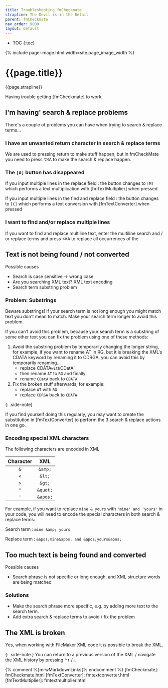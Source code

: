 ```yaml
---
title: Troubleshooting fmCheckmate
strapline: The Devil is in the Detail
parent: fmCheckmate
nav_order: 9000
layout: default
---
```

- TOC
{:toc}

{% include page-image.html width=site.page_image_width %}

# {{page.title}}

{{page.strapline}}

Having trouble getting [fmCheckmate] to work.

## I'm having' search & replace problems

There's a couple of problems you can have when trying to search & replace terms…

### I have an unwanted return character in search & replace terms

We are used to pressing return to make stuff happen, but in fmCheckMate you need to press <kbd>⌥</kbd><kbd>⌘</kbd><kbd>A</kbd> to make the search & replace happen.

### The `[A]` button has disappeared

If you input multiple lines in the replace field
: the button changes to `[M]` which performs a text multiplication with [fmTextMultiplier] when pressed

If you input multiple lines in the find and replace field
: the button changes to `[C]` which performs a text conversion with [fmTextConverter] when pressed

### I want to find and/or replace multiple lines

If you want to find and replace multiline text, enter the multiline search and / or replace terms and press <kbd>⌥</kbd><kbd>⌘</kbd><kbd>A</kbd> to replace all occurrences of the 

## Text is not being found / not converted

Possible causes

- Search is case sensitive -> wrong case
- Are you searching XML text? XML text encoding
- Search term substring problem

### Problem: Substrings

Beware substrings! If your search term is not long enough you might match text you don't mean to match. Make your search term longer to avoid this problem.

If you can't avoid this problem, because your search term is a substring of some other text you can fix the problem using one of these methods:

1. Avoid the substring problem by temporarily changing the longer string, for example, if you want to rename AT in RG, but it is breaking the XML's CDATA keyword by renaming it to CDRGA, you can avoid this by temporarily renaming…
    - replace CDÀTA` with `CDatA`
    - then rename `AT` to `RG` and finally
    - rename `CDatA` back to `CDÀTA`
2. Fix the broken stuff afterwards, for example:
    - replace `AT` with `RG`
    - replace `CDRGA` back to `CDÀTA`

{: .side-note}

If you find yourself doing this regularly, you may want to create the substitution in [fmTextConverter] to perform the 3 search & replace actions in one go.

### Encoding special XML characters

The following characters are encoded in XML

| Character | XML      |
| :-------: | :------: |
| `&`       | `&amp;`  |
| `<`       | `&lt;`   |
| `>`       | `&gt;`   |
| `"`       | `&quot;` |
| `'`       | `&apos;` |

For example, if you want to replace `mine & yours` with `'mine' and 'yours'` in your code, you will need to encode the special characters in both search & replace terms:

Search term
: `mine &amp; yours`

Replace term
: `&apos;mine&apos; and &apos;yours&apos;`

## Too much text is being found and converted

Possible causes

- Search phrase is not specific or long enough, and XML structure words are being matched

### Solutions

- Make the search phrase more specific, e.g. by adding more text to the search term.
- Add extra search & replace terms to avoid / fix the problem


## The XML is broken

Yes, when working with FileMaker XML code it *is* possible to break the XML.

{: .side-note }
You can return to a previous version of the XML / navigate the XML history by pressing <kbd>⌃</kbd><kbd>↑</kbd> /<kbd>↓</kbd>.

{% comment %}mrwMarkdownLinks{% endcomment %}
[fmCheckmate]: fmCheckmate.html
[fmTextConverter]: fmtextconverter.html
[fmTextMultiplier]: fmtextmultiplier.html
